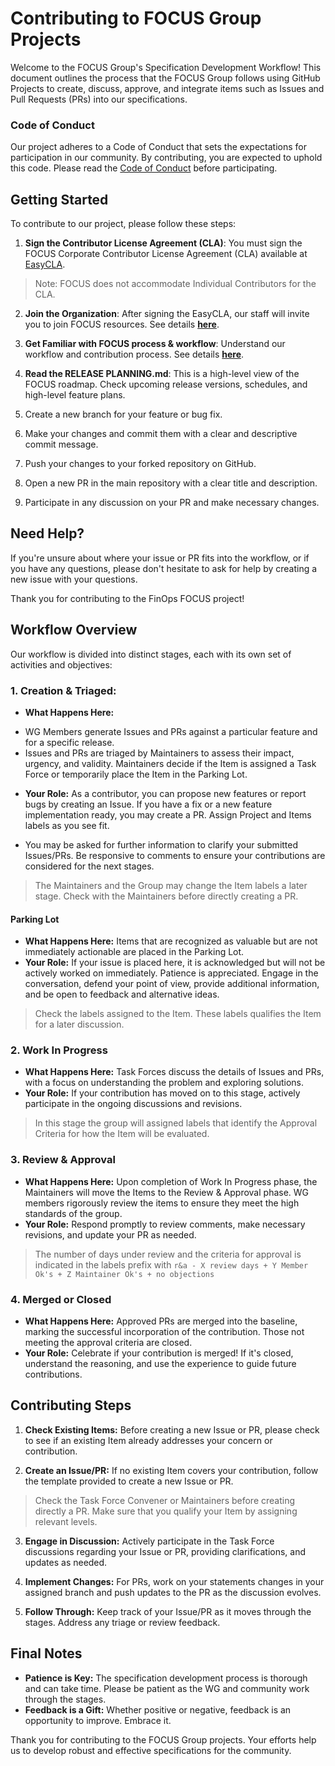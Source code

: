 # Contributing to FOCUS Group Projects

Welcome to the FOCUS Group's Specification Development Workflow! This document outlines the process that the FOCUS Group follows using GitHub Projects to create, discuss, approve, and integrate items such as Issues and Pull Requests (PRs) into our specifications.

### Code of Conduct

Our project adheres to a Code of Conduct that sets the expectations for participation in our community. By contributing, you are expected to uphold this code. Please read the [Code of Conduct](https://www.contributor-covenant.org/version/1/0/0/code-of-conduct/) before participating.

## Getting Started

To contribute to our project, please follow these steps:

1. **Sign the Contributor License Agreement (CLA)**: You must sign the FOCUS Corporate Contributor License Agreement (CLA) available at <a href="https://github.com/FinOps-Open-Cost-and-Usage-Spec/EasyCLA" target="_blank">EasyCLA</a>.
> Note: FOCUS does not accommodate Individual Contributors for the CLA.

2. **Join the Organization**: After signing the EasyCLA, our staff will invite you to join FOCUS resources. See details <a href="" target="_blank"><strong>here</strong></a>.
3. **Get Familiar with FOCUS process & workflow**: Understand our workflow and contribution process. See details <a href="" target="_blank"><strong>here</strong></a>.

4. **Read the RELEASE PLANNING.md**: This is a high-level view of the FOCUS roadmap. Check upcoming release versions, schedules, and high-level feature plans.


3. Create a new branch for your feature or bug fix.
4. Make your changes and commit them with a clear and descriptive commit message.
5. Push your changes to your forked repository on GitHub.
6. Open a new PR in the main repository with a clear title and description.
7. Participate in any discussion on your PR and make necessary changes.

## Need Help?

If you're unsure about where your issue or PR fits into the workflow, or if you have any questions, please don't hesitate to ask for help by creating a new issue with your questions.

Thank you for contributing to the FinOps FOCUS project!

## Workflow Overview

Our workflow is divided into distinct stages, each with its own set of activities and objectives:

### 1. Creation & Triaged:
- **What Happens Here:** 
* WG Members generate Issues and PRs against a particular feature and for a specific release.
* Issues and PRs are triaged by Maintainers to assess their impact, urgency, and validity. Maintainers decide if the Item is assigned a Task Force or temporarily place the Item in the Parking Lot.
- **Your Role:** As a contributor, you can propose new features or report bugs by creating an Issue. If you have a fix or a new feature implementation ready, you may create a PR. Assign Project and Items labels as you see fit. 
* You may be asked for further information to clarify your submitted Issues/PRs. Be responsive to comments to ensure your contributions are considered for the next stages.

>The Maintainers and the Group may change the Item labels a later stage.
>Check with the Maintainers before directly creating a PR.

#### Parking Lot
- **What Happens Here:** Items that are recognized as valuable but are not immediately actionable are placed in the Parking Lot.
- **Your Role:** If your issue is placed here, it is acknowledged but will not be actively worked on immediately. Patience is appreciated. Engage in the conversation, defend your point of view, provide additional information, and be open to feedback and alternative ideas.

>Check the labels assigned to the Item. These labels qualifies the Item for a later discussion.

### 2. Work In Progress
- **What Happens Here:** Task Forces discuss the details of Issues and PRs, with a focus on understanding the problem and exploring solutions. 
- **Your Role:** If your contribution has moved on to this stage, actively participate in the ongoing discussions and revisions.

>In this stage the group will assigned labels that identify the Approval Criteria for how the Item will be evaluated.

### 3. Review & Approval
- **What Happens Here:** Upon completion of Work In Progress phase, the Maintainers will move the Items to the Review & Approval phase. WG members rigorously review the items to ensure they meet the high standards of the group.
- **Your Role:** Respond promptly to review comments, make necessary revisions, and update your PR as needed.

>The number of days under review and the criteria for approval is indicated in the labels prefix with `r&a - X review days + Y Member Ok's + Z Maintainer Ok's + no objections`

### 4. Merged or Closed
- **What Happens Here:** Approved PRs are merged into the baseline, marking the successful incorporation of the contribution. Those not meeting the approval criteria are closed.
- **Your Role:** Celebrate if your contribution is merged! If it's closed, understand the reasoning, and use the experience to guide future contributions.

## Contributing Steps

1. **Check Existing Items:** Before creating a new Issue or PR, please check to see if an existing Item already addresses your concern or contribution.

2. **Create an Issue/PR:** If no existing Item covers your contribution, follow the template provided to create a new Issue or PR.
>Check the Task Force Convener or Maintainers before creating directly a PR.
>Make sure that you qualify your Item by assigning relevant levels.

3. **Engage in Discussion:** Actively participate in the Task Force discussions regarding your Issue or PR, providing clarifications, and updates as needed.

4. **Implement Changes:** For PRs, work on your statements changes in your assigned branch and push updates to the PR as the discussion evolves.

5. **Follow Through:** Keep track of your Issue/PR as it moves through the stages. Address any triage or review feedback.

## Final Notes

- **Patience is Key:** The specification development process is thorough and can take time. Please be patient as the WG and community work through the stages.
- **Feedback is a Gift:** Whether positive or negative, feedback is an opportunity to improve. Embrace it.

Thank you for contributing to the FOCUS Group projects. Your efforts help us to develop robust and effective specifications for the community.
